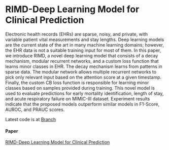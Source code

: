 # RIMD-Deep Learning Model for Clinical Prediction

Electronic health records (EHRs) are sparse, noisy, and private, with variable patient vital measurements and stay lengths. Deep learning models are the current state of the art in many machine learning domains; however, the EHR data is not a suitable training input for most of them. In this paper, we introduce RIMD, a novel deep learning model that consists of a decay mechanism, modular recurrent
networks, and a custom loss function that learns minor classes in EHR. The decay mechanism learns from patterns in sparse data. The modular network allows multiple recurrent networks to pick only relevant input based on the attention score at a given timestamp. Finally, the custom CB loss function
is responsible for learning minor classes based on samples provided during training. This novel model is used to evaluate predictions for early mortality identification, length of stay, and acute respiratory failure on MIMIC-III dataset. Experiment results indicate that the proposed models outperform similar
models in F1-Score, AUROC, and PRAUC scores.

Latest code is at <a href="https://github.com/pvsnp9/RIMD-Deep-Learning-Model-for-Clinical-Prediction/tree/metrics_baselines" target="_blank">Branch</a>



#### Paper
<a href="https://www.dropbox.com/s/6jgddfxpn7xite3/RIMD-Deep-Learning-Model-for-Clinical-Prediction.pdf" target="_blank">RIMD-Deep Learning Model for Clinical Prediction</a>


